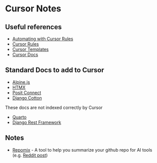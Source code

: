 # Cursor Notes

## Useful references

- [Automating with Cursor Rules](https://ghuntley.com/stdlib/?utm_source=tldrnewsletter)
- [Cursor Rules](https://www.cursor.com/rules)
- [Cursor Templates](https://www.cursor.com/templates)
- [Cursor Docs](https://www.cursor.com/docs)


## Standard Docs to add to Cursor

- [Alpine.js](https://alpinejs.dev/docs)
- [HTMX](https://htmx.org/docs/)
- [Posit Connect](https://docs.posit.co/pct/)
- [Django Cotton](https://docs.djangocotton.com/)

These docs are not indexed correctly by Cursor
- [Quarto](https://quarto.org/docs/)
- [Django Rest Framework](https://www.django-rest-framework.org/)

## Notes
- [Repomix](https://github.com/yamadashy/repomix) - A tool to help you summarize your github repo for AI tools (e.g. [Reddit post](https://www.reddit.com/r/cursor/comments/1ivhb0b/comment/me6e56d/?utm_source=share&utm_medium=web3x&utm_name=web3xcss&utm_term=1&utm_content=share_button))



